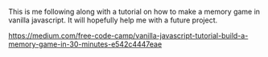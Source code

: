 This is me following along with a tutorial on how to make a memory game in vanilla javascript. It will hopefully help me with a future project.

https://medium.com/free-code-camp/vanilla-javascript-tutorial-build-a-memory-game-in-30-minutes-e542c4447eae
